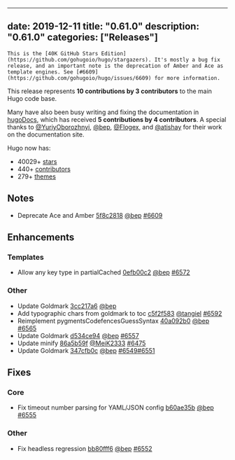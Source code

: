 
---
date: 2019-12-11
title: "0.61.0"
description: "0.61.0"
categories: ["Releases"]
---

	This is the [40K GitHub Stars Edition](https://github.com/gohugoio/hugo/stargazers). It's mostly a bug fix release, and an important note is the deprecation of Amber and Ace as template engines. See [#6609](https://github.com/gohugoio/hugo/issues/6609) for more information.

This release represents **10 contributions by 3 contributors** to the main Hugo code base.

Many have also been busy writing and fixing the documentation in [hugoDocs](https://github.com/gohugoio/hugoDocs), 
which has received **5 contributions by 4 contributors**. A special thanks to [@YuriyOborozhnyi](https://github.com/YuriyOborozhnyi), [@bep](https://github.com/bep), [@Flogex](https://github.com/Flogex), and [@atishay](https://github.com/atishay) for their work on the documentation site.


Hugo now has:

* 40029+ [stars](https://github.com/gohugoio/hugo/stargazers)
* 440+ [contributors](https://github.com/gohugoio/hugo/graphs/contributors)
* 279+ [themes](http://themes.gohugo.io/)


## Notes

* Deprecate Ace and Amber [5f8c2818](https://github.com/gohugoio/hugo/commit/5f8c2818f120b881f58f4cec67aed876edb8bcdf) [@bep](https://github.com/bep) [#6609](https://github.com/gohugoio/hugo/issues/6609)

## Enhancements

### Templates

* Allow any key type in partialCached [0efb00c2](https://github.com/gohugoio/hugo/commit/0efb00c2a86ec3f52000a643f26f54bb2a9dfbd6) [@bep](https://github.com/bep) [#6572](https://github.com/gohugoio/hugo/issues/6572)

### Other

* Update Goldmark [3cc217a6](https://github.com/gohugoio/hugo/commit/3cc217a650546b8bc29deabb95e648aacef96fbf) [@bep](https://github.com/bep) 
* Add typographic chars from goldmark to toc [c5f2f583](https://github.com/gohugoio/hugo/commit/c5f2f5837fdf6a30c7b28e8368033623b74a30a0) [@tangiel](https://github.com/tangiel) [#6592](https://github.com/gohugoio/hugo/issues/6592)
* Reimplement pygmentsCodefencesGuessSyntax [40a092b0](https://github.com/gohugoio/hugo/commit/40a092b0687d44ecb53ef1fd53001a6299345780) [@bep](https://github.com/bep) [#6565](https://github.com/gohugoio/hugo/issues/6565)
* Update Goldmark [d534ce94](https://github.com/gohugoio/hugo/commit/d534ce9424c952800dfb26c2faff2d47e9597cad) [@bep](https://github.com/bep) [#6557](https://github.com/gohugoio/hugo/issues/6557)
* Update minify [86a5b59f](https://github.com/gohugoio/hugo/commit/86a5b59f64dd6c4d338a9e091e98cd0ad6d4824f) [@MeiK2333](https://github.com/MeiK2333) [#6475](https://github.com/gohugoio/hugo/issues/6475)
* Update Goldmark [347cfb0c](https://github.com/gohugoio/hugo/commit/347cfb0c17b08626250180e8a84b53fc4800473f) [@bep](https://github.com/bep) [#6549](https://github.com/gohugoio/hugo/issues/6549)[#6551](https://github.com/gohugoio/hugo/issues/6551)

## Fixes

### Core

* Fix timeout number parsing for YAML/JSON config [b60ae35b](https://github.com/gohugoio/hugo/commit/b60ae35b97c4f44b9b09fcf06c863c695bc3c73a) [@bep](https://github.com/bep) [#6555](https://github.com/gohugoio/hugo/issues/6555)

### Other

* Fix headless regression [bb80fff6](https://github.com/gohugoio/hugo/commit/bb80fff69ad3f2ddff23819bf6eb6f4b8512dc2a) [@bep](https://github.com/bep) [#6552](https://github.com/gohugoio/hugo/issues/6552)





